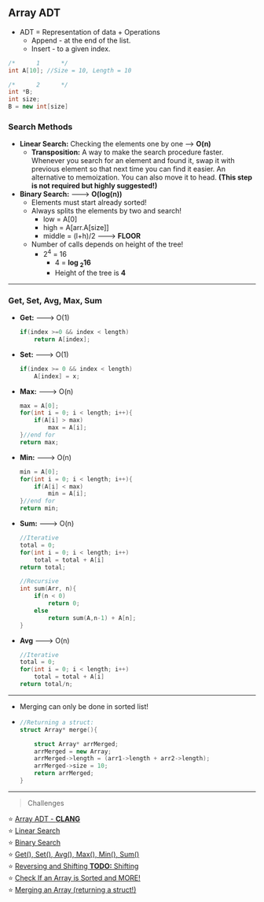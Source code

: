 


## Array ADT 
* ADT = Representation of data + Operations
  *  Append - at the end of the list. 
  *  Insert - to a given index.
```cpp
/*      1      */
int A[10]; //Size = 10, Length = 10

/*      2      */
int *B;
int size;
B = new int[size]
```
### Search Methods
* **Linear Search:** Checking the elements one by one --> **O(n)**
	* **Transposition:** A way to make the search procedure faster. Whenever you search for an element and found it, swap it with previous element so that next time you can find it easier. An alternative to memoization. You can also move it to head. **(This step is not required but highly suggested!)**
* **Binary Search:** ---> **O(log(n))**
	* Elements must start already sorted!
	* Always splits the elements by two and search!
		*  low = A[0]
		* high = A[arr.A[size]]
		* middle = (l+h)/2  ---> **FLOOR** 
	*  Number of calls depends on height of the tree! 
		* 2<sup>4</sup> = 16
			*  4 = **log <sub>2</sub>16**
			*  Height of the tree is **4**
---
### Get, Set, Avg, Max, Sum
* **Get:** ---> O(1)
	 ```cpp
	 if(index >=0 && index < length)
		 return A[index];
	 ```
* **Set:** ---> O(1)
	```cpp
	if(index >= 0 && index < length)
		A[index] = x;
	```
* **Max:** ---> O(n)
	```cpp
	max = A[0];
	for(int i = 0; i < length; i++){
		if(A[i] > max)
			max = A[i];
	}//end for
	return max;
	```
* **Min:** ---> O(n)
	```cpp
	min = A[0];
	for(int i = 0; i < length; i++){
		if(A[i] < max)
			min = A[i];
	}//end for
	return min;
	```
* **Sum:** ---> O(n)
	```cpp
	//Iterative
	total = 0;
	for(int i = 0; i < length; i++)
		total = total + A[i]
	return total;
	
	//Recursive
	int sum(Arr, n){
		if(n < 0)
			return 0;
		else
			return sum(A,n-1) + A[n];
	}
	```
* **Avg** ---> O(n)
	```cpp
	//Iterative
	total = 0;
	for(int i = 0; i < length; i++)
		total = total + A[i]
	return total/n;
	```
---
* Merging can only be done in sorted list!
*
	```cpp
	//Returning a struct:
	struct Array* merge(){
	
		struct Array* arrMerged;
		arrMerged = new Array;
		arrMerged->length = (arr1->length + arr2->length);
		arrMerged->size = 10;
		return arrMerged;
	}
	```
---
> Challenges

:star: [Array ADT - **CLANG**]()<br>
:star: [Linear Search]()<br>
:star: [Binary Search]()<br>
:star: [Get(), Set(), Avg(), Max(), Min(), Sum()]()<br>
:star: [Reversing and Shifting **TODO:** Shifting]()<br>
:star: [Check If an Array is Sorted and MORE!]()<br>
:star: [Merging an Array (returning a struct!)]()<br>


